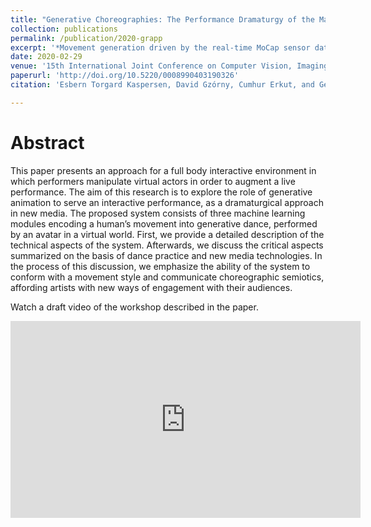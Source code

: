 ```yaml
---
title: "Generative Choreographies: The Performance Dramaturgy of the Machine"
collection: publications
permalink: /publication/2020-grapp
excerpt: '*Movement generation driven by the real-time MoCap sensor data*'
date: 2020-02-29
venue: '15th International Joint Conference on Computer Vision, Imaging and Computer Graphics Theory and Applications, Valletta, Malta'
paperurl: 'http://doi.org/10.5220/0008990403190326'
citation: 'Esbern Torgard Kaspersen, David Gzórny, Cumhur Erkut, and George Palamas, G. (2020). Proc. Intl. Joint Conf. Computer Vision, Imaging and Computer Graphics Theory and Applications - Volume 1, 319–326.'

---
```



# Abstract
This paper presents an approach for a full body interactive environment in which performers manipulate virtual actors in order to augment a live performance. The aim of this research is to explore the role of generative animation to serve an interactive performance, as a dramaturgical approach in new media. The proposed system consists of three machine learning modules encoding a human’s movement into generative dance, performed by an avatar in a virtual world. First, we provide a detailed description of the technical aspects of the system. Afterwards, we discuss the critical aspects summarized on the basis of dance practice and new media technologies. In the process of this discussion, we emphasize the ability of the system to conform with a movement style and communicate choreographic semiotics, affording artists with new ways of engagement with their audiences.

Watch a draft video of the workshop described in the paper.

<iframe width="560" height="315" src="https://www.youtube.com/embed/GEtlw_vDISg" title="YouTube video player" frameborder="0" allow="accelerometer; autoplay; clipboard-write; encrypted-media; gyroscope; picture-in-picture" allowfullscreen></iframe>
